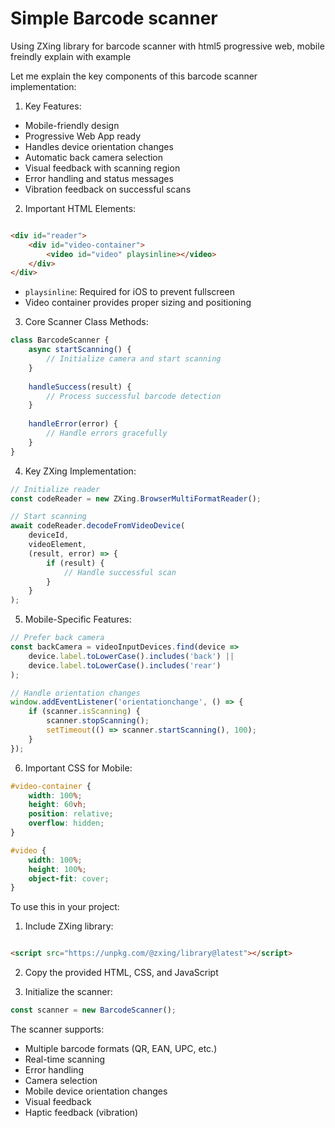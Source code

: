 # Simple Barcode scanner

Using ZXing library for barcode scanner with html5 progressive web, mobile freindly explain with example

Let me explain the key components of this barcode scanner implementation:

1. Key Features:

- Mobile-friendly design
- Progressive Web App ready
- Handles device orientation changes
- Automatic back camera selection
- Visual feedback with scanning region
- Error handling and status messages
- Vibration feedback on successful scans

2. Important HTML Elements:

```html

<div id="reader">
    <div id="video-container">
        <video id="video" playsinline></video>
    </div>
</div>
```

- `playsinline`: Required for iOS to prevent fullscreen
- Video container provides proper sizing and positioning

3. Core Scanner Class Methods:

```javascript
class BarcodeScanner {
    async startScanning() {
        // Initialize camera and start scanning
    }
    
    handleSuccess(result) {
        // Process successful barcode detection
    }
    
    handleError(error) {
        // Handle errors gracefully
    }
}
```

4. Key ZXing Implementation:

```javascript
// Initialize reader
const codeReader = new ZXing.BrowserMultiFormatReader();

// Start scanning
await codeReader.decodeFromVideoDevice(
    deviceId,
    videoElement,
    (result, error) => {
        if (result) {
            // Handle successful scan
        }
    }
);
```

5. Mobile-Specific Features:

```javascript
// Prefer back camera
const backCamera = videoInputDevices.find(device => 
    device.label.toLowerCase().includes('back') ||
    device.label.toLowerCase().includes('rear')
);

// Handle orientation changes
window.addEventListener('orientationchange', () => {
    if (scanner.isScanning) {
        scanner.stopScanning();
        setTimeout(() => scanner.startScanning(), 100);
    }
});
```

6. Important CSS for Mobile:

```css
#video-container {
    width: 100%;
    height: 60vh;
    position: relative;
    overflow: hidden;
}

#video {
    width: 100%;
    height: 100%;
    object-fit: cover;
}
```

To use this in your project:

1. Include ZXing library:

```html

<script src="https://unpkg.com/@zxing/library@latest"></script>
```

2. Copy the provided HTML, CSS, and JavaScript

3. Initialize the scanner:

```javascript
const scanner = new BarcodeScanner();
```

The scanner supports:

- Multiple barcode formats (QR, EAN, UPC, etc.)
- Real-time scanning
- Error handling
- Camera selection
- Mobile device orientation changes
- Visual feedback
- Haptic feedback (vibration)
